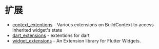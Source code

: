 # 扩展

- [context_extentions](https://github.com/ali2236/context_extentions) - Various extensions on BuildContext to access inherited widget's state
- [dart_extensions](https://github.com/droididan/dart_extensions) - extentions for dart
- [widget_extensions](https://github.com/canewsin/widget_extensions) - An Extension library for Flutter Widgets.
